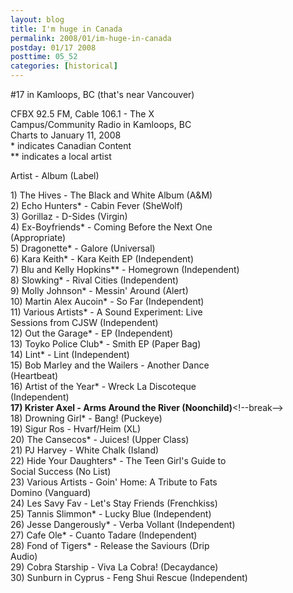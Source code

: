 ```yaml
---
layout: blog
title: I'm huge in Canada
permalink: 2008/01/im-huge-in-canada
postday: 01/17 2008
posttime: 05_52
categories: [historical]
---
```


<p>#17 in Kamloops, BC (that's near Vancouver)</p>
<p>CFBX 92.5 FM, Cable 106.1 - The X<br />
Campus/Community Radio in Kamloops, BC<br />
Charts to January 11, 2008<br />
* indicates Canadian Content<br />
** indicates a local artist</p>
<p>Artist - Album (Label)</p>
<p>1) The Hives - The Black and White Album (A&amp;M)<br />
2) Echo Hunters* - Cabin Fever (SheWolf)<br />
3) Gorillaz - D-Sides (Virgin)<br />
4) Ex-Boyfriends* - Coming Before the Next One<br />
(Appropriate)<br />
5) Dragonette* - Galore (Universal)<br />
6) Kara Keith* - Kara Keith EP (Independent)<br />
7) Blu and Kelly Hopkins** - Homegrown (Independent)<br />
8) Slowking* - Rival Cities (Independent)<br />
9) Molly Johnson* - Messin' Around (Alert)<br />
10) Martin Alex Aucoin* - So Far (Independent)<br />
11) Various Artists* - A Sound Experiment: Live<br />
Sessions from CJSW (Independent)<br />
12) Out the Garage* - EP (Independent)<br />
13) Toyko Police Club* - Smith EP (Paper Bag)<br />
14) Lint* - Lint (Independent)<br />
15) Bob Marley and the Wailers - Another Dance<br />
(Heartbeat)<br />
16) Artist of the Year* - Wreck La Discoteque<br />
(Independent)<br />
<b>17) Krister Axel - Arms Around the River (Noonchild)</b>&lt;!--break--><br />
18) Drowning Girl* - Bang! (Puckeye)<br />
19) Sigur Ros - Hvarf/Heim (XL)<br />
20) The Cansecos* - Juices! (Upper Class)<br />
21) PJ Harvey - White Chalk (Island)<br />
22) Hide Your Daughters* - The Teen Girl's Guide to<br />
Social Success (No List)<br />
23) Various Artists - Goin' Home: A Tribute to Fats<br />
Domino (Vanguard)<br />
24) Les Savy Fav - Let's Stay Friends (Frenchkiss)<br />
25) Tannis Slimmon* - Lucky Blue (Independent)<br />
26) Jesse Dangerously* - Verba Vollant (Independent)<br />
27) Cafe Ole* - Cuanto Tadare (Independent)<br />
28) Fond of Tigers* - Release the Saviours (Drip<br />
Audio)<br />
29) Cobra Starship - Viva La Cobra! (Decaydance)<br />
30) Sunburn in Cyprus - Feng Shui Rescue (Independent)</p>
